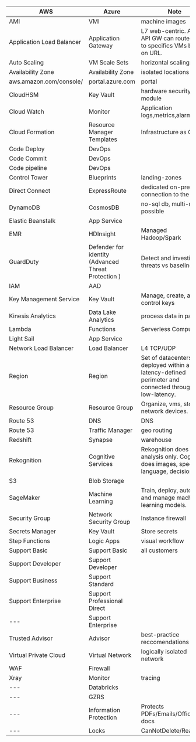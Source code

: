 | AWS	                     | Azure                        | Note                       | 
| ------------------------ | -----------------------------|----------------------------|
| AMI                      | VMI                          | machine images|
| Application Load Balancer| Application Gateway          | L7 web-centric. Azure API GW can route traffic to specifics VMs based on URL.|
| Auto Scaling             | VM Scale Sets                | horizontal scaling|
| Availability Zone        | Availability Zone            | isolated locations|
| aws.amazon.com/console/  | portal.azure.com             | portal|
| CloudHSM                 | Key Vault                    | hardware security module|
| Cloud Watch              | Monitor                      | Application logs,metrics,alarms|
| Cloud Formation          | Resource Manager Templates   | Infrastructure as Code|
| Code Deploy              | DevOps                       | |
| Code Commit              | DevOps                       | |
| Code pipeline            | DevOps                       | |
| Control Tower            | Blueprints                   | landing-zones|
| Direct Connect           | ExpressRoute                 | dedicated on-prem connection to the cloud|
| DynamoDB                 | CosmosDB                     | no-sql db, multi-region possible|
| Elastic Beanstalk        | App Service                  | |
| EMR                      | HDInsight                    | Managed Hadoop/Spark|
| GuardDuty                | Defender for identity (Advanced Threat Protection )   | Detect and investigate threats vs baseline|
| IAM                      | AAD                          | |
| Key Management Service   | Key Vault                    | Manage, create, and control keys |
| Kinesis Analytics        | Data Lake Analytics          | process data in parallel|
| Lambda                   | Functions                    | Serverless Compute|
| Light Sail               | App Service                  | |
| Network Load Balancer    | Load Balancer                | L4 TCP/UDP|
| Region                   | Region                       | Set of datacenters deployed within a latency-defined perimeter and connected through low-latency.|
| Resource Group           | Resource Group               | Organize, vms, storage, network devices.|
| Route 53                 | DNS                          | DNS|
| Route 53                 | Traffic Manager              | geo routing|
| Redshift                 | Synapse                      | warehouse |
| Rekognition              | Cognitive Services           | Rekognition does image analysis only. Cognitive does images, speech, language, decision. |
| S3                       | Blob Storage                 | |
| SageMaker                | Machine Learning             | Train, deploy, automate, and manage machine learning models.|
| Security Group           | Network Security Group       | Instance firewall|
| Secrets Manager          | Key Vault                    | Store secrets|
| Step Functions           | Logic Apps                   | visual workflow |
| Support Basic            | Support Basic                | all customers|
| Support Developer        | Support Developer            | |
| Support Business         | Support Standard             | |
| Support Enterprise       | Support Professional Direct  | |
| ---                      | Support Enterprise           | |
| Trusted Advisor          | Advisor                      | best-practice reccomendations|
| Virtual Private Cloud    | Virtual Network              | logically isolated network |
| WAF                      | Firewall                     |  |
| Xray                     | Monitor                      | tracing |
| ---                      | Databricks                   | |
| ---                      | GZRS                         | |
| ---                      | Information Protection       | Protects PDFs/Emails/Offics docs|
| ---                      | Locks                        | CanNotDelete/ReadOnly|
